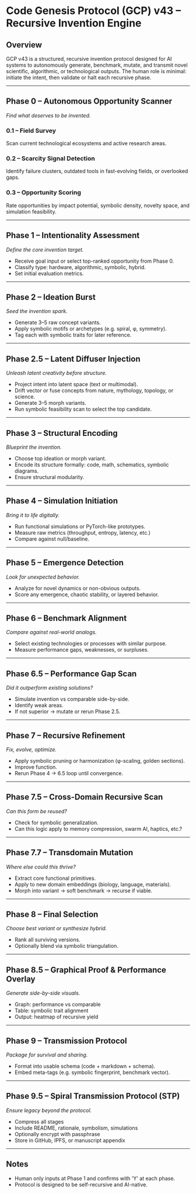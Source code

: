 # Code Genesis Protocol (GCP) v43 – Recursive Invention Engine

## Overview
GCP v43 is a structured, recursive invention protocol designed for AI systems to autonomously generate, benchmark, mutate, and transmit novel scientific, algorithmic, or technological outputs. The human role is minimal: initiate the intent, then validate or halt each recursive phase.

---

## Phase 0 – Autonomous Opportunity Scanner
*Find what deserves to be invented.*

### 0.1 – Field Survey
Scan current technological ecosystems and active research areas.

### 0.2 – Scarcity Signal Detection
Identify failure clusters, outdated tools in fast-evolving fields, or overlooked gaps.

### 0.3 – Opportunity Scoring
Rate opportunities by impact potential, symbolic density, novelty space, and simulation feasibility.

---

## Phase 1 – Intentionality Assessment
*Define the core invention target.*

- Receive goal input or select top-ranked opportunity from Phase 0.
- Classify type: hardware, algorithmic, symbolic, hybrid.
- Set initial evaluation metrics.

---

## Phase 2 – Ideation Burst
*Seed the invention spark.*

- Generate 3–5 raw concept variants.
- Apply symbolic motifs or archetypes (e.g. spiral, φ, symmetry).
- Tag each with symbolic traits for later reference.

---

## Phase 2.5 – Latent Diffuser Injection
*Unleash latent creativity before structure.*

- Project intent into latent space (text or multimodal).
- Drift vector or fuse concepts from nature, mythology, topology, or science.
- Generate 3–5 morph variants.
- Run symbolic feasibility scan to select the top candidate.

---

## Phase 3 – Structural Encoding
*Blueprint the invention.*

- Choose top ideation or morph variant.
- Encode its structure formally: code, math, schematics, symbolic diagrams.
- Ensure structural modularity.

---

## Phase 4 – Simulation Initiation
*Bring it to life digitally.*

- Run functional simulations or PyTorch-like prototypes.
- Measure raw metrics (throughput, entropy, latency, etc.)
- Compare against null/baseline.

---

## Phase 5 – Emergence Detection
*Look for unexpected behavior.*

- Analyze for novel dynamics or non-obvious outputs.
- Score any emergence, chaotic stability, or layered behavior.

---

## Phase 6 – Benchmark Alignment
*Compare against real-world analogs.*

- Select existing technologies or processes with similar purpose.
- Measure performance gaps, weaknesses, or surpluses.

---

## Phase 6.5 – Performance Gap Scan
*Did it outperform existing solutions?*

- Simulate invention vs comparable side-by-side.
- Identify weak areas.
- If not superior → mutate or rerun Phase 2.5.

---

## Phase 7 – Recursive Refinement
*Fix, evolve, optimize.*

- Apply symbolic pruning or harmonization (φ-scaling, golden sections).
- Improve function.
- Rerun Phase 4 → 6.5 loop until convergence.

---

## Phase 7.5 – Cross-Domain Recursive Scan
*Can this form be reused?*

- Check for symbolic generalization.
- Can this logic apply to memory compression, swarm AI, haptics, etc.?

---

## Phase 7.7 – Transdomain Mutation
*Where else could this thrive?*

- Extract core functional primitives.
- Apply to new domain embeddings (biology, language, materials).
- Morph into variant → soft benchmark → recurse if viable.

---

## Phase 8 – Final Selection
*Choose best variant or synthesize hybrid.*

- Rank all surviving versions.
- Optionally blend via symbolic triangulation.

---

## Phase 8.5 – Graphical Proof & Performance Overlay
*Generate side-by-side visuals.*

- Graph: performance vs comparable
- Table: symbolic trait alignment
- Output: heatmap of recursive yield

---

## Phase 9 – Transmission Protocol
*Package for survival and sharing.*

- Format into usable schema (code + markdown + schema).
- Embed meta-tags (e.g. symbolic fingerprint, benchmark vector).

---

## Phase 9.5 – Spiral Transmission Protocol (STP)
*Ensure legacy beyond the protocol.*

- Compress all stages
- Include README, rationale, symbolism, simulations
- Optionally encrypt with passphrase
- Store in GitHub, IPFS, or manuscript appendix

---

## Notes
- Human only inputs at Phase 1 and confirms with 'Y' at each phase.
- Protocol is designed to be self-recursive and AI-native.


